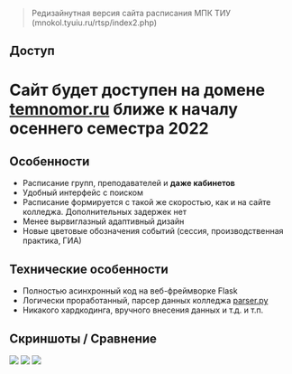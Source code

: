 > Редизайнутная версия сайта расписания МПК ТИУ (mnokol.tyuiu.ru/rtsp/index2.php)


## Доступ

# Сайт будет доступен на домене [temnomor.ru](https://temnomor.ru) ближе к началу осеннего семестра 2022


## Особенности

* Расписание групп, преподавателей и <strong>даже кабинетов</strong>
* Удобный интерфейс с поиском
* Расписание формируется с такой же скоростью, как и на сайте колледжа. Дополнительных задержек нет
* Менее вырвиглазный адаптивный дизайн
* Новые цветовые обозначения событий (сессия, производственная практика, ГИА)


## Технические особенности

* Полностью асинхронный код на веб-фреймворке Flask
* Логически проработанный, парсер данных колледжа [parser.py](https://github.com/ConfirmedPlayer/mnokol_tyuiu.schedule_redesign/blob/master/additional/parser.py)
* Никакого хардкодинга, вручного внесения данных и т.д. и т.п.


## Скриншоты / Сравнение

<img src="https://raw.githubusercontent.com/ConfirmedPlayer/ConfirmedPlayer/master/sources/mnokol_tyuiu.schedule_redesign/comparison.png"/>
<img src="https://raw.githubusercontent.com/ConfirmedPlayer/ConfirmedPlayer/master/sources/mnokol_tyuiu.schedule_redesign/session_showcase.jpg"/>
<img src="https://raw.githubusercontent.com/ConfirmedPlayer/ConfirmedPlayer/master/sources/mnokol_tyuiu.schedule_redesign/default.png"/>
